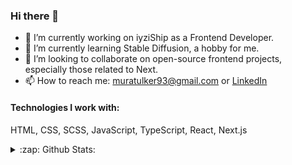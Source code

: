 ### Hi there 👋

- 🔭 I’m currently working on iyziShip as a Frontend Developer.
- 🌱 I’m currently learning Stable Diffusion, a hobby for me.
- 👯 I’m looking to collaborate on open-source frontend projects, especially those related to Next.
- 📫 How to reach me: [muratulker93@gmail.com](mailto:muratulker93@gmail.com) or [LinkedIn](https://www.linkedin.com/in/muratulker93/)

#### Technologies I work with:
HTML, CSS, SCSS, JavaScript, TypeScript, React, Next.js

<details>
  <summary>:zap: Github Stats:</summary>
  <img style="margin-top:10px" align="left" alt="ulkermu's Github Stats" src="https://github-readme-stats-git-master-ulkermu.vercel.app/api?username=ulkermu&count_private=true&show_icons=true" />
</details>

<!--
**ulkermu/ulkermu** is a ✨ _special_ ✨ repository because its `README.md` (this file) appears on your GitHub profile.

https://github-readme-stats.vercel.app/api?username=ulkermu&count_private=true&show_icons=true&line_height=20

Here are some ideas to get you started:

- 🔭 I’m currently working on ...
- 🌱 I’m currently learning ...
- 👯 I’m looking to collaborate on ...
- 🤔 I’m looking for help with ...
- 💬 Ask me about ...
- 📫 How to reach me: ...
- 😄 Pronouns: ...
- ⚡ Fun fact: ...
-->
